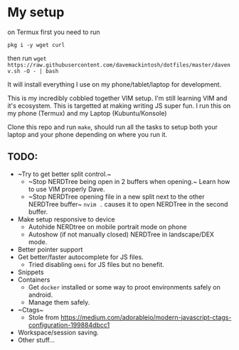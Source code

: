# My setup

on Termux first you need to run

`pkg i -y wget curl`

then run `wget https://raw.githubusercontent.com/davemackintosh/dotfiles/master/davenv.sh -O - | bash`

It will install everything I use on my phone/tablet/laptop for development.

This is my incredibly cobbled together VIM setup. I'm still learning VIM and it's ecosystem. This is targetted at making writing JS super fun. I run this on my phone (Termux) and my Laptop (Kubuntu/Konsole)

Clone this repo and run `make`, should run all the tasks to setup both your laptop and your phone depending on where you run it.

## TODO:

* ~Try to get better split control.~
  * ~Stop NERDTree being open in 2 buffers when opening.~ Learn how to use VIM properly Dave.
  * ~Stop NERDTree opening file in a new split next to the other NERDTree buffer~ `nvim .` causes it to open NERDTree in the second buffer.
* Make setup responsive to device
  * Autohide NERDtree on mobile portrait mode on phone
  * Autoshow (if not manually closed) NERDTree in landscape/DEX mode.
* Better pointer support
* Get better/faster autocomplete for JS files.
  * Tried disabling `omni` for JS files but no benefit.
* Snippets
* Containers
  * Get `docker` installed or some way to proot environments safely on android.
  * Manage them safely.
* ~Ctags~
  * Stole from https://medium.com/adorableio/modern-javascript-ctags-configuration-199884dbcc1
* Workspace/session saving.
* Other stuff... 
